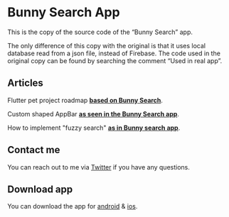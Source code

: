 # Bunny Search App

This is the copy of the source code of the “Bunny Search” app.

The only difference of this copy with the original is that it uses local database read from a json
file, instead of Firebase. The code used in the original copy can be found by searching the comment
“Used in real app”.

## Articles

Flutter pet project roadmap **[based on Bunny Search](https://medium.com/@daria.orlova/flutter-pet-project-roadmap-31247c8eb015)**.

Custom shaped AppBar **[as seen in the Bunny Search app](https://medium.com/flutter-community/custom-shaped-appbar-as-seen-in-the-bunny-search-app-6312d067485c)**.

How to implement "fuzzy search" **[as in Bunny search app](https://dariadroid.substack.com/p/implementing-fuzzy-search-in-a-flutter)**.

## Contact me

You can reach out to me via [Twitter](https://twitter.com/dariadroid) if you have any questions.

## Download app

You can download the app
for [android](https://play.google.com/store/apps/details?id=lv.chi.bunny_search)
& [ios](https://apps.apple.com/lv/app/bunny-search/id1592571643).
